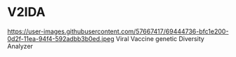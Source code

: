 # V2IDA
https://user-images.githubusercontent.com/57667417/69444736-bfc1e200-0d2f-11ea-94f4-592adbb3b0ed.jpeg
Viral Vaccine genetic Diversity Analyzer

